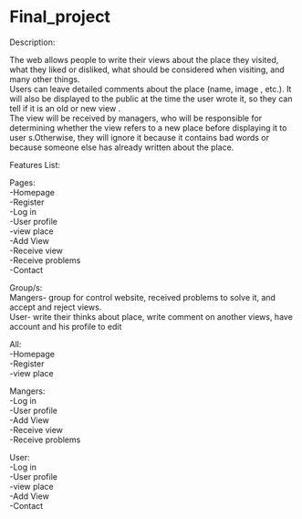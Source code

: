# Final_project

Description:

The web allows people to write their views about the place they visited, what they liked or disliked, what should be considered when visiting, and many other things.  
Users can leave detailed comments about the place (name, image , etc.). It will also be displayed to the public at the time the user wrote it, so they can tell if it is an old or new view .  
The view will be received by managers, who will be responsible for determining whether the view refers to a new place before displaying it to user s.Otherwise, they will ignore it because it contains bad words or because someone else has already written about the place.

Features List:

Pages:  
\-Homepage  
\-Register  
\-Log in  
\-User profile  
\-view place  
\-Add View  
\-Receive view  
\-Receive problems  
\-Contact

Group/s:  
Mangers- group for control website, received problems to solve it, and accept and reject views.  
User- write their thinks about place, write comment on another views, have account and his profile to edit

All:  
\-Homepage  
\-Register  
\-view place

Mangers:  
\-Log in  
\-User profile  
\-Add View  
\-Receive view  
\-Receive problems

User:  
\-Log in  
\-User profile  
\-view place  
\-Add View  
\-Contact
